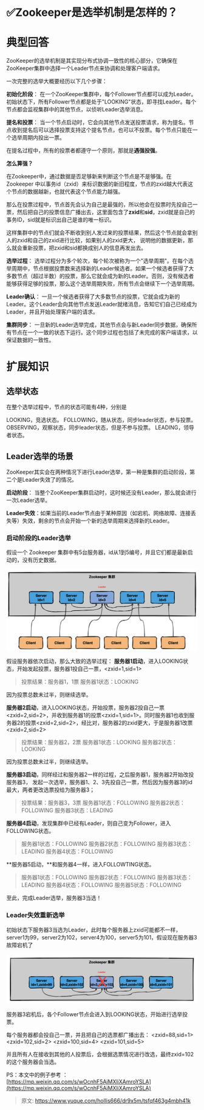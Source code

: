# ✅Zookeeper是选举机制是怎样的？


# 典型回答

ZooKeeper的选举机制是其实现分布式协调一致性的核心部分，它确保在ZooKeeper集群中选择一个Leader节点来协调和处理客户端请求。

一次完整的选举大概要经历以下几个步骤：

**初始化阶段**： 在一个ZooKeeper集群中，每个Follower节点都可以成为Leader。初始状态下，所有Follower节点都是处于"LOOKING"状态，即寻找Leader。每个节点都会监视集群中的其他节点，以侦听Leader选举消息。

**提名和投票**： 当一个节点启动时，它会向其他节点发送投票请求，称为提名。节点收到提名后可以选择投票支持这个提名节点，也可以不投票。每个节点只能在一个选举周期内投出一票。

在提名过程中，所有的投票者都遵守一个原则，那就是**遇强投强**。

**怎么算强？**

在Zookeeper中，通过数据是否足够新来判断这个节点是不是够强。在 Zookeeper 中以事务id（zxid）来标识数据的新旧程度，节点的zxid越大代表这个节点的数据越新，也就代表这个节点能力越强。

那么在投票过程中，节点首先会认为自己是最强的，所以他会在投票时先投自己一票，然后把自己的投票信息广播出去，这里面包含了**zxid**和**sid**，zxid就是自己的事务ID，sid就是标识出自己是谁的唯一标识。

这样集群中的节点们就会不断收到别人发过来的投票结果，然后这个节点就会拿别人的zxid和自己的zxid进行比较，如果别人的zxid更大， 说明他的数据更新，那么就会重新投票，把zxid和sid都换成别人的信息再发出去。

**选举过程**： 选举过程分为多个轮次，每个轮次被称为一个"选举周期"。在每个选举周期中，节点根据投票数来选择新的Leader候选者。如果一个候选者获得了大多数节点（超过半数）的投票，那么它就会成为新的Leader。否则，没有候选者能够获得足够的投票，那么这个选举周期失败，所有节点会继续下一个选举周期。

**Leader确认**： 一旦一个候选者获得了大多数节点的投票，它就会成为新的Leader。这个Leader会向其他节点发送Leader就绪消息，告知它们自己已经成为Leader，并且开始处理客户端的请求。

**集群同步**： 一旦新的Leader选举完成，其他节点会与新Leader同步数据，确保所有节点在一个一致的状态下运行。这个同步过程也包括了未完成的客户端请求，以保证数据的一致性。


# 扩展知识


## 选举状态

在整个选举过程中，节点的状态可能有4种，分别是

LOOKING，竞选状态。
FOLLOWING，随从状态，同步leader状态，参与投票。
OBSERVING，观察状态，同步leader状态，但是不参与投票。
LEADING，领导者状态。


## Leader选举的场景

ZooKeeper其实会在两种情况下进行Leader选举，第一种是集群的启动阶段，第二个是Leader失效了的情况。

**启动阶段**： 当整个ZooKeeper集群启动时，这时候还没有Leader，那么就会进行一次Leader选举。

**Leader失效**：如果当前的Leader节点由于某种原因（如宕机、网络故障、连接丢失等）失效，剩余的节点会开始一个新的选举周期来选择新的Leader。


### 启动阶段的Leader选举

假设一个 Zookeeper 集群中有5台服务器，id从1到5编号，并且它们都是最新启动的，没有历史数据。

![1691813532824-bdc3def9-f56e-4e26-9e28-83e59a09cae8.png](./img/li39L2JgJIy-kWjT/1691813532824-bdc3def9-f56e-4e26-9e28-83e59a09cae8-445081.png)

假设服务器依次启动，那么大致的选举过程：
**服务器1启动**，进入LOOKING状态，开始发起投票，服务器1投自己一票，<zxid=1,sid=1>

> 投票结果：服务器1，1票
> 服务器1状态：LOOKING


因为投票总数未过半，则继续选举。

**服务器2启动**，进入LOOKING状态，开始投票，服务器2投自己一票<zxid=2,sid=2>，并收到服务器1的投票<zxid=1,sid=1>。同时服务器1也收到服务器2的投票<zxid=2,sid=2>，经比对，服务器2的zxid更大，于是服务器1改票<zxid=2,sid=2>

> 投票结果：服务器2，2票
> 服务器1状态：LOOKING
> 服务器2状态：LOOKING


因为投票总数未过半，则继续选举。

**服务器3启动**，同样经过和服务器2一样的过程，之后服务器1，服务器2开始改投服务器3，
发起一次选举，服务器1、2、3先投自己一票，然后因为服务器3的id最大，两者更改选票投给为服务器3；

> 投票结果：服务器3，3票
> 服务器1状态：FOLLOWING
> 服务器2状态：FOLLOWING
> 服务器3状态：LEADING


**服务器4启动**，发现集群中已经有Leader，则自己变为Follower，进入FOLLOWING状态。

> 服务器1状态：FOLLOWING
> 服务器2状态：FOLLOWING
> 服务器3状态：LEADING
> 服务器4状态：FOLLOWING



**服务器5启动，**和服务器4一样，进入FOLLOWTING状态。

> 服务器1状态：FOLLOWING
> 服务器2状态：FOLLOWING
> 服务器3状态：LEADING
> 服务器4状态：FOLLOWING
> 服务器5状态：FOLLOWING


至此，完成Leader选举，服务器3当选！ 



### Leader失效重新选举

初始状态下服务器3当选为Leader，此时每个服务器上zxid可能都不一样，server1为99，server2为102，server4为100，server5为101，假设现在服务器3故障宕机了

![1691814117118-54773c68-4c6c-43eb-be78-865cd2ea3794.png](./img/li39L2JgJIy-kWjT/1691814117118-54773c68-4c6c-43eb-be78-865cd2ea3794-499979.png)

服务器3宕机后，各个Follower节点会进入到LOOKING状态，开始进行选举投票。

每个服务器都会投自己一票，并且把自己的选票都广播出去：
<zxid=88,sid=1>
<zxid=102,sid=2>
<zxid=100,sid=4>
<zxid=101,sid=5>

并且所有人在接收到其他的人投票后，会根据选票情况进行改选，最终zxid=102的这个服务器会当选。

PS：本文中的例子参考 ： [https://mp.weixin.qq.com/s/wOcnhF5AjMXliXAmroYSLA](https://mp.weixin.qq.com/s/wOcnhF5AjMXliXAmroYSLA)


> 原文: <https://www.yuque.com/hollis666/dr9x5m/tsfqf463g4mbh41k>